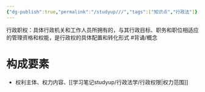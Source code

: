 ```yaml
---
{"dg-publish":true,"permalink":"/studyup///","tags":["知识点","行政法"]}
---
```


行政职权：具体行政机关和工作人员所拥有的，与其行政目标、职务和职位相适应的管理资格和权能，是行政权的具体配置和转化形式 #背诵/概念 
# 构成要素
- 权利主体、权力内容、[[学习笔记studyup/行政法学/行政权限\|权力范围]]